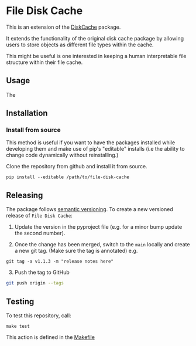 # File Disk Cache

This is an extension of the [DiskCache](https://github.com/grantjenks/python-diskcache) package.

It extends the functionality of the original disk cache package by allowing users to store objects as different file types within the cache.

This might be useful is one interested in keeping a human interpretable file structure within their file cache.

## Usage
The 

## Installation

### Install from source

This method is useful if you want to have the packages installed while developing them and make use of pip's "editable" installs (i.e the ability to change code dynamically without reinstalling.)

Clone the repository from github and install it from source.
```
pip install --editable /path/to/file-disk-cache
```

## Releasing

The package follows [semantic versioning](https://semver.org). To create a new versioned release of `File Disk Cache`:

1. Update the version in the pyproject file (e.g. for a minor bump update the second number). 

2. Once the change has been merged, switch to the `main` locally and create a new git tag. (Make sure the tag is
   annotated) e.g.

```
git tag -a v1.1.3 -m "release notes here"
```

3. Push the tag to GitHub

```sh
git push origin --tags
```


## Testing

To test this repository, call:
```
make test
```

This action is defined in the [Makefile](./Makefile)